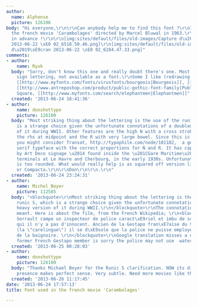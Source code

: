 ```yaml
---
author:
  name: Alphonse
  picture: 126106
body: "Hi everyone,\r\n\r\nCan anybody help me to find this font ?\r\nIt's used in
  the french movie 'Carambolages' directed by Marcel Bluwal in 1963.\r\n\r\nThanks
  in advance !\r\n\r\n[img:sites/default/files/old-images/Capture d\u2019\xE9cran
  2013-06-22 \xE0 02_6518.50.46.png]\r\n[img:sites/default/files/old-images/Capture
  d\u2019\xE9cran 2013-06-22 \xE0 02_6284.47.33.png]"
comments:
- author:
    name: Ryuk
  body: "Sorry, don't know this one and really doubt there's one. Most probably a
    sign lettering, not available as a font.\r\nSome I like (redrawing /S): [[http://www.myfonts.com/fonts/prop-a-ganda/pag-revolucion|Revolucion]],
    [[http://www.myfonts.com/fonts/virusfonts/bourgeois|Bourgeois]], [[http://www.myfonts.com/fonts/typodermic/gaz|Gaz]],
    [[http://www.antreposhop.com/product/public-gothic-font-family|Public Gothic]]
    Square, [[http://www.myfonts.com/search/elephantmen|Elephantmen]]"
  created: '2013-06-24 18:41:36'
- author:
    name: donshottype
    picture: 126100
  body: "Most striking thing about the lettering is the use of the runic S, which
    is a strange choice given the unfortunate connotations of a doubled heavy version
    of it during WWII. Other features are the high N with a cross stroke that meets
    the rhs at midpoint and the R with very large bowel. Since this is a French movie
    you might consider Transat, http://typophile.com/node/101182,  a geometric sans
    serif typeface with the correct proportions for N and R. It has caps inspired
    by Art Deco signage \u2014 found inside the \u201CGare Maritime\u201D  ocean liner
    terminals at Le Havre and Cherbourg, in the early 1930s. Unfortunately Transat
    is too rounded. What would really help is as squared off version like <a href=\"http://www.myfonts.com/fonts/letterbox/berber/\">Berber</a>
    or Compacta.\r\n\r\nDon\r\n\r\n.\r\n"
  created: '2013-06-24 23:24:31'
- author:
    name: Michel Boyer
    picture: 112585
  body: "<blockquote>\r\nMost striking thing about the lettering is the use of the
    runic S, which is a strange choice given the unfortunate connotations of a doubled
    heavy version of it during WWII.\r\n</blockquote>\r\nThe connotation is obviously
    meant. Here is about the film, from the French Wikipedia; \r\n<blockquote>\r\nMichel
    Serrault campe un inspecteur de police caract\xE9riel et imbu de son pouvoir pour
    qui il n'y a pas d'innocent. Ancien de la Gestapo fran\xE7aise du 93 rue Lauriston
    (la \"carelingue\") il se d\xE9sole que la police ne puisse employer le supplice
    de la baignoire. \r\n</blockquote>\r\nGoogle translation misses a negation; that
    former French Gestapo member is sorry the police may not use  waterboarding. "
  created: '2013-06-25 00:28:03'
- author:
    name: donshottype
    picture: 126100
  body: "Thanks Michael Boyer for the Runic S clarification. NOW its disconcerting
    presence makes perfect sense. Very subtle. Need more movies like this.\r\nDon"
  created: '2013-06-26 11:17:45'
date: '2013-06-24 17:57:13'
title: Font used in the french movie 'Carambolages'

---
```

